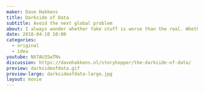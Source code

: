 ```yaml
---
maker: Dave Hakkens
title: Darkside of Data
subtitle: Avoid the next global problem
about: I always wonder whether fake stuff is worse than the real. Whether the extra amount of money you pay for the originals truly gives a better product. I bought a fake an real Nike shoe and starter wearing them at the same time wherever I went for the last year. Noticeable difference already after a few weeks and in the end one true winner. However the results don't matter. There is a reason why you shouldn't buy fake stuff. ever.
date: 2018-04-10 10:00
categories:
  - original
  - idea
youtube: NX7AU3SwTNs
discussion: https://davehakkens.nl/storyhopper/the-darkside-of-data/
preview: darksideofdata.gif
preview-large: darksideofdata-large.jpg
layout: movie
---
```

